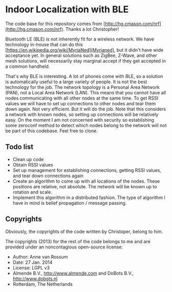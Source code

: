 # Indoor Localization with BLE

The code base for this repository comes from [http://hg.cmason.com/nrf](http://hg.cmason.com/nrf). Thanks a lot Christopher!

Bluetooth LE (BLE) is not inherently fit for a wireless network. We have technology in-house that can do this [https://en.wikipedia.org/wiki/MyriaNed](Myrianed), but it didn't have wide acceptance yet. In general solutions such as ZigBee, Z-Wave, and other mesh solutions, will necessarily stay marginal accept if they get accepted in a common handheld.

That's why BLE is interesting. A lot of phones come with BLE, so a solution is automatically useful to a large variety of people. It is not the best technology for the job. The network topology is a Personal Area Network (PAN), not a Local Area Network (LAN). This means that you cannot have all nodes communicating with all other nodes at the same time. To get RSSI values we will have to set up connections to other nodes and tear them down again. Not very efficient. But it will do the job. Note that this considers a network with known nodes, so setting up connections will be relatively easy. On the moment I am not concerned with security so establishing some zeroconf method to detect which nodes belong to the network will not be part of this codebase. Feel free to clone.

## Todo list

* Clean up code
* Obtain RSSI values
* Set up management for establishing connections, getting RSSI values, and tear down connections again
* Create an algorithm to come up with all locations of the nodes. These positions are relative, not absolute. The network will be known up to rotation and scale.
* Implement this algorithm in a distributed fashion. The type of algorithm I have in mind is belief propagation / message passing.

## Copyrights

Obviously, the copyrights of the code written by Christoper, belong to him.

The copyrights (2013) for the rest of the code belongs to me and are provided under an noncontagious open-source license:

* Author: Anne van Rossum
* Date: 27 Jan. 2014
* License: LGPL v3
* Almende B.V., http://www.almende.com and DoBots B.V., http://www.dobots.nl
* Rotterdam, The Netherlands

